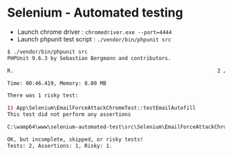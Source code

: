 # Selenium - Automated testing

- Launch chrome driver : `chromedriver.exe --port=4444`
- Launch phpunit test script : `./vendor/bin/phpunit src`

```bash
$ ./vendor/bin/phpunit src
PHPUnit 9.6.3 by Sebastian Bergmann and contributors.

R.                                                                  2 / 2 (100%)

Time: 00:46.419, Memory: 8.00 MB

There was 1 risky test:

1) App\Selenium\EmailForceAttackChromeTest::testEmailAutofill
This test did not perform any assertions

C:\wamp64\www\selenium-automated-test\src\Selenium\EmailForceAttackChromeTest.php:17

OK, but incomplete, skipped, or risky tests!
Tests: 2, Assertions: 1, Risky: 1.
```